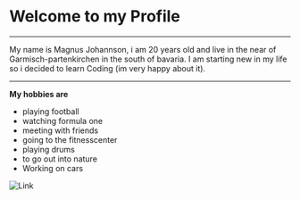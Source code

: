 # Welcome to my Profile
<hr>
My name is Magnus Johannson,
i am 20 years old and live in the near of Garmisch-partenkirchen in the south of bavaria.
I am starting new in my life so i decided to learn Coding (im very happy about it). 
<hr>

**My hobbies are**

- playing football
- watching formula one 
- meeting with friends 
- going to the fitnesscenter
- playing drums 
- to go out into nature
- Working on cars

![Link](https://www.miffy.de/assets/img/icons/og-image-200x200.png)
